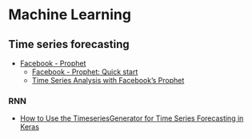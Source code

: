 # Machine Learning
## Time series forecasting
* [Facebook - Prophet](https://facebook.github.io/prophet/)
  * [Facebook - Prophet: Quick start](https://facebook.github.io/prophet/docs/quick_start.html)
  * [Time Series Analysis with Facebook’s Prophet](https://jcharistech.wordpress.com/2019/07/16/time-series-analysis-with-facebooks-prophet/)

  
### RNN
* [How to Use the TimeseriesGenerator for Time Series Forecasting in Keras](https://machinelearningmastery.com/how-to-use-the-timeseriesgenerator-for-time-series-forecasting-in-keras/)
